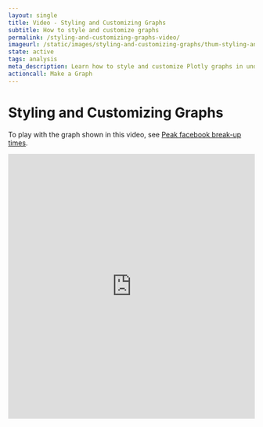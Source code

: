 ```yaml
---
layout: single
title: Video - Styling and Customizing Graphs
subtitle: How to style and customize graphs
permalink: /styling-and-customizing-graphs-video/
imageurl: /static/images/styling-and-customizing-graphs/thum-styling-and-customizing-graphs.png
state: active
tags: analysis
meta_description: Learn how to style and customize Plotly graphs in under a minute. Plotly is the easiest way to make and share graphs, online and for free.
actioncall: Make a Graph
---
```


# Styling and Customizing Graphs

To play with the graph shown in this video, see [Peak facebook break-up times](https://plot.ly/181/~Dreamshot/).

<iframe src="https://www.youtube.com/embed/tzYjTcAhYhc" width="100%" height="540" frameborder="0" webkitallowfullscreen mozallowfullscreen allowfullscreen></iframe>
